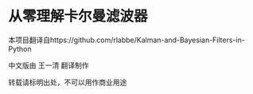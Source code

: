 # 从零理解卡尔曼滤波器

本项目翻译自https://github.com/rlabbe/Kalman-and-Bayesian-Filters-in-Python

中文版由 王一清 翻译制作

转载请标明出处，不可以用作商业用途
